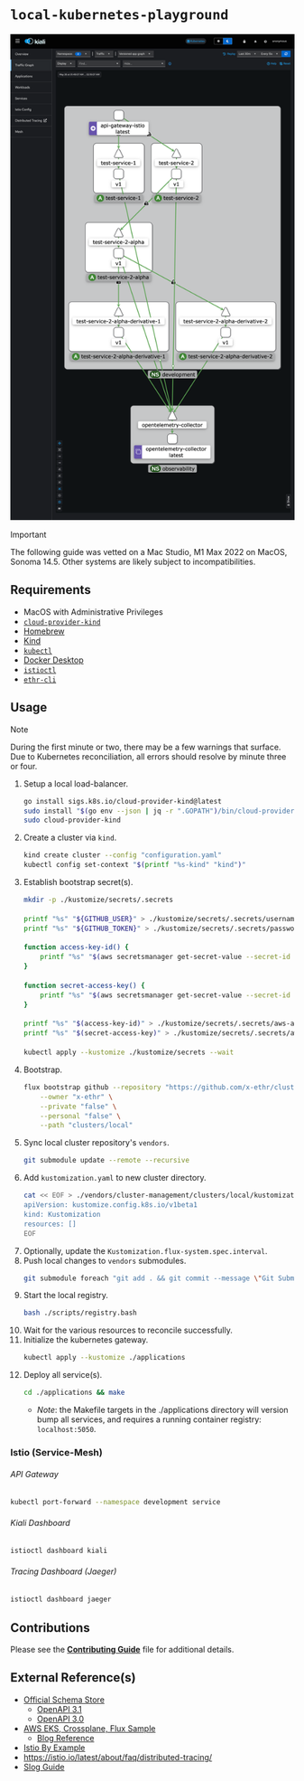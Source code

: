 # `local-kubernetes-playground`

![istio-example](./.documentation/example-istio-service-mesh.png)

> [!IMPORTANT]
> The following guide was vetted on a Mac Studio, M1 Max 2022 on MacOS, Sonoma 14.5. Other systems are likely subject to
> incompatibilities.

## Requirements

- MacOS with Administrative Privileges
- [`cloud-provider-kind`](https://github.com/kubernetes-sigs/cloud-provider-kind)
- [Homebrew](https://brew.sh)
- [Kind](https://kind.sigs.k8s.io/docs/user/quick-start/)
- [`kubectl`](https://kubernetes.io/docs/tasks/tools/install-kubectl)
- [Docker Desktop](https://www.docker.com/products/docker-desktop/)
- [`istioctl`](https://istio.io/latest/docs/setup/getting-started/)
- [`ethr-cli`](https://github.com/x-ethr/ethr-cli)

## Usage

> [!NOTE]
> During the first minute or two, there may be a few warnings that surface. Due to Kubernetes reconciliation, all errors
> should resolve by minute three or four.

1. Setup a local load-balancer.
    ```bash
    go install sigs.k8s.io/cloud-provider-kind@latest
    sudo install "$(go env --json | jq -r ".GOPATH")/bin/cloud-provider-kind" /usr/local/bin
    sudo cloud-provider-kind
    ```
2. Create a cluster via `kind`.
    ```bash
    kind create cluster --config "configuration.yaml"
    kubectl config set-context "$(printf "%s-kind" "kind")"
    ```
3. Establish bootstrap secret(s).
    ```bash
    mkdir -p ./kustomize/secrets/.secrets
   
    printf "%s" "${GITHUB_USER}" > ./kustomize/secrets/.secrets/username
    printf "%s" "${GITHUB_TOKEN}" > ./kustomize/secrets/.secrets/password

    function access-key-id() {
        printf "%s" "$(aws secretsmanager get-secret-value --secret-id "local/external-secrets/provider/aws/credentials" --query SecretString | jq -r | jq -r ".\"aws-access-key-id\"")"
    }

    function secret-access-key() {
        printf "%s" "$(aws secretsmanager get-secret-value --secret-id "local/external-secrets/provider/aws/credentials" --query SecretString | jq -r | jq -r ".\"aws-secret-access-key\"")"
    }

    printf "%s" "$(access-key-id)" > ./kustomize/secrets/.secrets/aws-access-key-id
    printf "%s" "$(secret-access-key)" > ./kustomize/secrets/.secrets/aws-secret-access-key
    
    kubectl apply --kustomize ./kustomize/secrets --wait
    ```
4. Bootstrap.
    ```bash
    flux bootstrap github --repository "https://github.com/x-ethr/cluster-management" \
        --owner "x-ethr" \
        --private "false" \
        --personal "false" \
        --path "clusters/local"
    ```
5. Sync local cluster repository's `vendors`.
    ```bash
    git submodule update --remote --recursive
    ```
6. Add `kustomization.yaml` to new cluster directory.
    ```bash
    cat << EOF > ./vendors/cluster-management/clusters/local/kustomization.yaml
    apiVersion: kustomize.config.k8s.io/v1beta1
    kind: Kustomization
    resources: []
    EOF
    ```
7. Optionally, update the `Kustomization.flux-system.spec.interval`.
8. Push local changes to `vendors` submodules.
    ```bash
    git submodule foreach "git add . && git commit --message \"Git Submodule Update(s)\" && git push -u origin HEAD:main" 
    ```
9. Start the local registry.
    ```bash
    bash ./scripts/registry.bash
    ```
10. Wait for the various resources to reconcile successfully.
11. Initialize the kubernetes gateway.
    ```bash
    kubectl apply --kustomize ./applications 
    ```
12. Deploy all service(s).
    ```bash
    cd ./applications && make
    ```
    - *Note*: the Makefile targets in the ./applications directory will version bump all services, and requires a running container registry: `localhost:5050`. 

### Istio (Service-Mesh)

###### API Gateway

```bash
kubectl port-forward --namespace development service 
```

###### Kiali Dashboard

```bash
istioctl dashboard kiali
```

###### Tracing Dashboard (Jaeger)

```bash
istioctl dashboard jaeger
```

## Contributions

Please see the [**Contributing Guide**](./CONTRIBUTING.md) file for additional details.

## External Reference(s)

- [Official Schema Store](https://github.com/SchemaStore/schemastore/tree/master/src/schemas/json)
  - [OpenAPI 3.1](https://raw.githubusercontent.com/OAI/OpenAPI-Specification/main/schemas/v3.1/schema.json)
  - [OpenAPI 3.0](https://raw.githubusercontent.com/OAI/OpenAPI-Specification/main/schemas/v3.0/schema.json)
- [AWS EKS, Crossplane, Flux Sample](https://github.com/aws-samples/eks-gitops-crossplane-flux/tree/main)
    - [Blog Reference](https://aws.amazon.com/blogs/containers/gitops-model-for-provisioning-and-bootstrapping-amazon-eks-clusters-using-crossplane-and-argo-cd/)
- [Istio By Example](https://istiobyexample.dev/grpc/)
- https://istio.io/latest/about/faq/distributed-tracing/
- [Slog Guide](https://betterstack.com/community/guides/logging/logging-in-go/)
